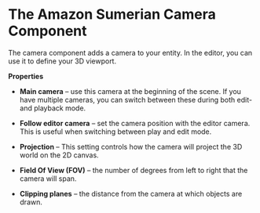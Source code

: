 # The Amazon Sumerian Camera Component<a name="entities-camera"></a>

The camera component adds a camera to your entity\. In the editor, you can use it to define your 3D viewport\.

**Properties**

+ **Main camera** – use this camera at the beginning of the scene\. If you have multiple cameras, you can switch between these during both edit\- and playback mode\.

+ **Follow editor camera** – set the camera position with the editor camera\. This is useful when switching between play and edit mode\.

+ **Projection** – This setting controls how the camera will project the 3D world on the 2D canvas\.

+ **Field Of View \(FOV\)** – the number of degrees from left to right that the camera will span\.

+ **Clipping planes** – the distance from the camera at which objects are drawn\.